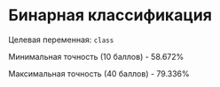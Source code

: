 # Бинарная классификация
Целевая переменная: `class`

Минимальная точность (10 баллов) - 58.672%

Максимальная точность (40 баллов) - 79.336%
        
